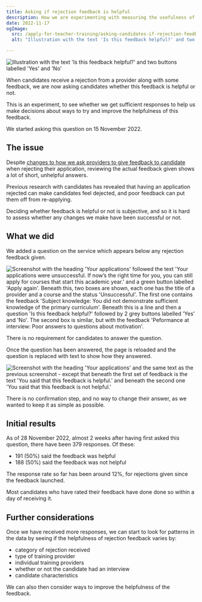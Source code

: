```yaml
---
title: Asking if rejection feedback is helpful
description: How we are experimenting with measuring the usefulness of rejection feedback.
date: 2022-11-17
ogImage:
  src: /apply-for-teacher-training/asking-candidates-if-rejection-feedback-is-helpful/is-this-feedback-helpful.png
  alt: "Illustration with the text 'Is this feedback helpful?' and two buttons labelled 'Yes' and 'No'"

---
```

![Illustration with the text 'Is this feedback helpful?' and two buttons labelled 'Yes' and 'No'](is-this-feedback-helpful.png)

When candidates receive a rejection from a provider along with some feedback, we are now asking candidates whether this feedback is helpful or not.

This is an experiment, to see whether we get sufficient responses to help us make decisions about ways to try and improve the helpfulness of this feedback.

We started asking this question on  15 November 2022.

## The issue

Despite [changes to how we ask providers to give feedback to candidate](/manage-teacher-training-applications/reasons-for-rejection-iteration-6/) when rejecting their application, reviewing the actual feedback given shows a lot of short, unhelpful answers.

Previous research with candidates has revealed that having an application rejected can make candidates feel dejected, and poor feedback can put them off from re-applying.

Deciding whether feedback is helpful or not is subjective, and so it is hard to assess whether any changes we make have been successful or not.

## What we did

We added a question on the service which appears below any rejection feedback given.

![Screenshot with the heading 'Your applications' followed the text 'Your applications were unsuccessful. If now’s the right time for you, you can still apply for courses that start this academic year.' and a green button labelled 'Apply again'. Beneath this, two boxes are shown, each one has the title of a provider and a course and the status 'Unsuccessful'. The first one contains the feedback 'Subject knowledge: You did not demonstrate sufficient knowledge of the primary curriculum'. Beneath this is a line and then a question 'Is this feedback helpful?' followed by 2 grey buttons labelled 'Yes' and 'No'. The second box is similar, but with the feedback 'Peformance at interview: Poor answers to questions about motivation'.](feedback-question.png)

There is no requirement for candidates to answer the question.

Once the question has been answered, the page is reloaded and the question is replaced with text to show how they answered.

![Screenshot with the heading 'Your applications' and the same text as the previous screenshot - except that beneath the first set of feedback is the text 'You said that this feedback is helpful.' and beneath the second one 'You said that this feedback is not helpful.'](feedback-given.png)

There is no confirmation step, and no way to change their answer, as we wanted to keep it as simple as possible.

## Initial results

As of 28 November 2022, almost 2 weeks after having first asked this question, there have been 379 responses. Of these:

* 191 (50%) said the feedback was helpful
* 188 (50%) said the feedback was not helpful

The response rate so far has been around 12%, for rejections given since the feedback launched.

Most candidates who have rated their feedback have done done so within a day of receiving it.

## Further considerations

Once we have received more responses, we can start to look for patterns in the data by seeing if the helpfulness of rejection feedback varies by:

* category of rejection received
* type of training provider
* individual training providers
* whether or not the candidate had an interview
* candidate characteristics

We can also then consider ways to improve the helpfulness of the feedback.
